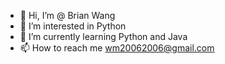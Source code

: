 - 👋 Hi, I’m @ Brian Wang
- 👀 I’m interested in Python
- 🌱 I’m currently learning Python and Java
- 📫 How to reach me wm20062006@gmail.com

<!---
Peaperfish/Peaperfish is a ✨ special ✨ repository because its `README.md` (this file) appears on your GitHub profile.
You can click the Preview link to take a look at your changes.
--->

